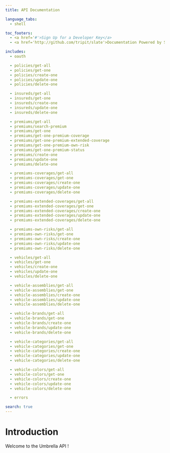 ```yaml
---
title: API Documentation

language_tabs:
  - shell

toc_footers:
  - <a href='#'>Sign Up for a Developer Key</a>
  - <a href='http://github.com/tripit/slate'>Documentation Powered by Slate</a>

includes:
  - oauth

  - policies/get-all
  - policies/get-one
  - policies/create-one
  - policies/update-one
  - policies/delete-one

  - insureds/get-all
  - insureds/get-one
  - insureds/create-one
  - insureds/update-one
  - insureds/delete-one

  - premiums/get-all
  - premiums/search-premium
  - premiums/get-one
  - premiums/get-one-premium-coverage
  - premiums/get-one-premium-extended-coverage
  - premiums/get-one-premium-own-risk
  - premiums/get-one-premium-status
  - premiums/create-one
  - premiums/update-one
  - premiums/delete-one

  - premiums-coverages/get-all
  - premiums-coverages/get-one
  - premiums-coverages/create-one
  - premiums-coverages/update-one
  - premiums-coverages/delete-one

  - premiums-extended-coverages/get-all
  - premiums-extended-coverages/get-one
  - premiums-extended-coverages/create-one
  - premiums-extended-coverages/update-one
  - premiums-extended-coverages/delete-one

  - premiums-own-risks/get-all
  - premiums-own-risks/get-one
  - premiums-own-risks/create-one
  - premiums-own-risks/update-one
  - premiums-own-risks/delete-one

  - vehicles/get-all
  - vehicles/get-one
  - vehicles/create-one
  - vehicles/update-one
  - vehicles/delete-one

  - vehicle-assemblies/get-all
  - vehicle-assemblies/get-one
  - vehicle-assemblies/create-one
  - vehicle-assemblies/update-one
  - vehicle-assemblies/delete-one

  - vehicle-brands/get-all
  - vehicle-brands/get-one
  - vehicle-brands/create-one
  - vehicle-brands/update-one
  - vehicle-brands/delete-one

  - vehicle-categories/get-all
  - vehicle-categories/get-one
  - vehicle-categories/create-one
  - vehicle-categories/update-one
  - vehicle-categories/delete-one

  - vehicle-colors/get-all
  - vehicle-colors/get-one
  - vehicle-colors/create-one
  - vehicle-colors/update-one
  - vehicle-colors/delete-one

  - errors

search: true
---
```


# Introduction

Welcome to the Umbrella API !